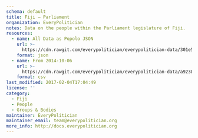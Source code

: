 ```yaml
---
schema: default
title: Fiji — Parliament
organization: EveryPolitician
notes: Data on the people within the Parliament legislature of Fiji.
resources:
  - name: All Data as Popolo JSON
    url: >-
      https://cdn.rawgit.com/everypolitician/everypolitician-data/301e559161f3a3650429a0bdc8aa4918b05e3066/data/Fiji/Parliament/ep-popolo-v1.0.json
    format: json
  - name: From 2014-10-06
    url: >-
      https://cdn.rawgit.com/everypolitician/everypolitician-data/a9238b847d91e2411656de007d5cfe34269aaacd/data/Fiji/Parliament/term-2014.csv
    format: csv
last_modified: 2017-02-04T17:04:49
license: ''
category:
  - Fiji
  - People
  - Groups & Bodies
maintainer: EveryPolitician
maintainer_email: team@everypolitician.org
more_info: http://docs.everypolitician.org
---
```

